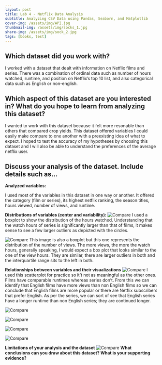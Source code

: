 ```yaml
---
layout: post
title: Lab 4 - Netflix Data Analysis
subtitle: Analyzing CSV Data using Pandas, Seaborn, and Matplotlib
cover-img: /assets/img/API.jpg
thumbnail-img: /assets/img/socks_1.jpg
share-img: /assets/img/sock_2.jpg
tags: [books, test]
---
```


## Which dataset did you work with?

I worked with a dataset that dealt with information on Netflix films and series. There was a combination of ordinal data such as number of hours watched, runtime, and position on Netflix’s top 10 list, and also categorical data such as English or non-english. 

## Which aspect of this dataset are you interested in? What do you hope to learn from analyzing this dataset?

I wanted to work with this dataset because it felt more resonable than others that compared crop yields. This dataset offered variables I could easily make compare to one another with a preexisting idea of what to expect. I hoped to test the accuracy of my hypotheses by choosing this dataset and I will also be able to understand the preferences of the average netflix user.

## Discuss your analysis of the dataset. Include details such as...
**Analyzed variables:**

I used most of the variables in this dataset in one way or another. It offered the category (film or series), its highest netflix ranking, the season titles, hours viewed, number of views, and runtime.

**Distributions of variables (center and variability):**
![Compare](/assets/img/netflix_distribution_3.png)
I used a boxplot to show the distribution of the hours watched. Understanding that the watch hours of series is significantly larger than that of films, it makes sense to see a few larger outliers as depicted with the circles. 

![Compare](/assets/img/netflix_distribution_2.png)
This image is also a boxplot but this one represents the distribution of the number of views. The more views, the more the watch hours, generally speaking, I would expect a box plot that looks similar to the one of the view hours. They are similar, there are larger outliers in both and the interquartile range sits to the left in both.

**Relationships between variables and their visualizations**
![Compare](/assets/img/netflix_compare_1.png)
I used this scatterplot for practice so it’t not as meaningful as the other ones. Films have comparable runtimes whereas series don’t. From this we can identify that English films have more views than non English films so we can conclude that English films are more popular or there are Netflix subscribers that prefer English. As per the series, we can sort of see that English series have a longer runtime than non English series; they are continued longer.

![Compare](/assets/img/netflix_compare_2.png)


![Compare](/assets/img/netflix_compare_3.png)


![Compare](/assets/img/netflix_compare_4.png)


![Compare](/assets/img/netflix_compare_5.png)


**Limitations of your analysis and the dataset**
![Compare](/assets/img/netflix_limitation.png)
**What conclusions can you draw about this dataset? What is your supporting evidence?**
